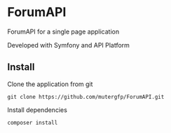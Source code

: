 # ForumAPI

ForumAPI for a single page application

Developed with Symfony and API Platform

## Install

  Clone the application from git

`git clone https://github.com/mutergfp/ForumAPI.git`

  Install dependencies

`composer install`

